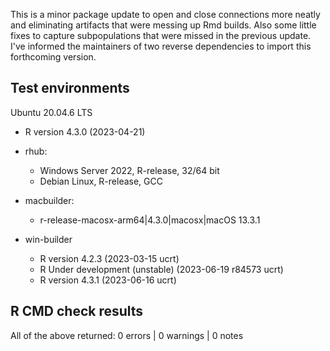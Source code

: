 This is a minor package update to open and close connections more neatly and eliminating artifacts that were messing up Rmd builds. Also some little fixes to capture subpopulations that were missed in the previous update. I've informed the maintainers of two reverse dependencies to import this forthcoming version.

## Test environments
Ubuntu 20.04.6 LTS
  * R version 4.3.0 (2023-04-21)
  
* rhub:
  * Windows Server 2022, R-release, 32/64 bit
  * Debian Linux, R-release, GCC

* macbuilder:
  * r-release-macosx-arm64|4.3.0|macosx|macOS 13.3.1

* win-builder
  * R version 4.2.3 (2023-03-15 ucrt)
  * R Under development (unstable) (2023-06-19 r84573 ucrt)
  * R version 4.3.1 (2023-06-16 ucrt)

## R CMD check results
All of the above returned:
0 errors | 0 warnings | 0 notes 
